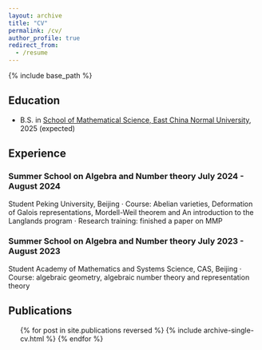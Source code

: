 ```yaml
---
layout: archive
title: "CV"
permalink: /cv/
author_profile: true
redirect_from:
  - /resume
---
```


{% include base_path %}

## Education

* B.S. in [School of Mathematical Science, East China Normal University](https://math.ecnu.edu.cn/), 2025 (expected)

## Experience

### Summer School on Algebra and Number theory July 2024 - August 2024

Student Peking University, Beijing
· Course: Abelian varieties, Deformation of Galois representations, Mordell-Weil theorem and An introduction to the
Langlands program
· Research training: finished a paper on MMP

### Summer School on Algebra and Number theory July 2023 - August 2023

Student Academy of Mathematics and Systems Science, CAS, Beijing
· Course: algebraic geometry, algebraic number theory and representation theory

## Publications

  <ul>{% for post in site.publications reversed %}
    {% include archive-single-cv.html %}
  {% endfor %}</ul> 
  